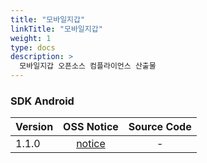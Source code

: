 ```yaml
---
title: "모바일지갑"
linkTitle: "모바일지갑"
weight: 1
type: docs
description: >
  모바일지갑 오픈소스 컴플라이언스 산출물
---
```


### SDK Android

| Version | OSS Notice | Source Code |
|---|:---:|:---:|
| 1.1.0 | [notice](https://opensource.sktelecom.com/compliance_artifacts/mobilewallet/sdk_android/1.1.0/Mobilewallet_SDK_android_1.1.0_OSS_Notice.html)  | - |